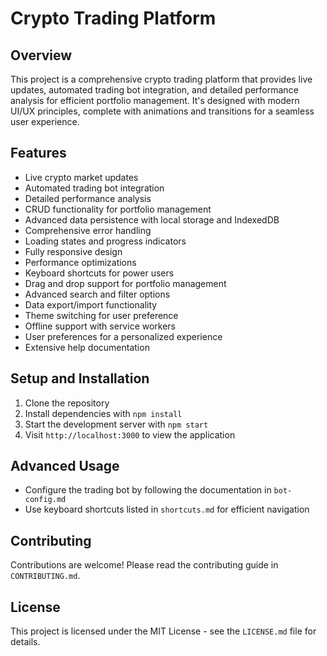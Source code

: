 # Crypto Trading Platform

## Overview
This project is a comprehensive crypto trading platform that provides live updates, automated trading bot integration, and detailed performance analysis for efficient portfolio management. It's designed with modern UI/UX principles, complete with animations and transitions for a seamless user experience.

## Features
- Live crypto market updates
- Automated trading bot integration
- Detailed performance analysis
- CRUD functionality for portfolio management
- Advanced data persistence with local storage and IndexedDB
- Comprehensive error handling
- Loading states and progress indicators
- Fully responsive design
- Performance optimizations
- Keyboard shortcuts for power users
- Drag and drop support for portfolio management
- Advanced search and filter options
- Data export/import functionality
- Theme switching for user preference
- Offline support with service workers
- User preferences for a personalized experience
- Extensive help documentation

## Setup and Installation
1. Clone the repository
2. Install dependencies with `npm install`
3. Start the development server with `npm start`
4. Visit `http://localhost:3000` to view the application

## Advanced Usage
- Configure the trading bot by following the documentation in `bot-config.md`
- Use keyboard shortcuts listed in `shortcuts.md` for efficient navigation

## Contributing
Contributions are welcome! Please read the contributing guide in `CONTRIBUTING.md`.

## License
This project is licensed under the MIT License - see the `LICENSE.md` file for details.